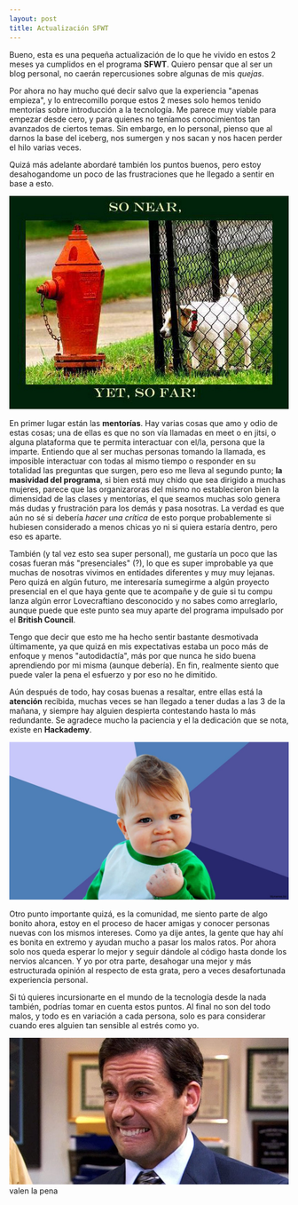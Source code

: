 ```yaml
---
layout: post
title: Actualización SFWT 
--- 
```


Bueno, esta es una pequeña actualización de lo que he vivido en estos 2 meses ya cumplidos en el programa **SFWT**. Quiero pensar que al ser un blog personal, no caerán repercusiones sobre algunas de mis _quejas_. 

Por ahora no hay mucho qué decir salvo que la experiencia "apenas empieza", y lo entrecomillo porque estos 2 meses solo hemos tenido mentorías sobre introducción a la tecnología. Me parece muy viable para empezar desde cero, y para quienes no teníamos conocimientos tan avanzados de ciertos temas. Sin embargo, en lo personal, pienso que al darnos la base del iceberg, nos sumergen y nos sacan y nos hacen perder el hilo varias veces. 

Quizá más adelante abordaré también los puntos buenos, pero estoy desahogandome un poco de las frustraciones que he llegado a sentir en base a esto. 

![Help please](/images/sofaryet.jpeg)

En primer lugar están las **mentorías**. Hay varias cosas que amo y odio de estas cosas; una de ellas es que no son vía llamadas en meet o en jitsi, o alguna plataforma que te permita interactuar con el/la, persona que la imparte. Entiendo que al ser muchas personas tomando la llamada, es imposible interactuar con todas al mismo tiempo o responder en su totalidad las preguntas que surgen, pero eso me lleva al segundo punto; **la masividad del programa**, si bien está muy chido que sea dirigido a muchas mujeres, parece que las organizaroras del mismo no establecieron bien la dimensidad de las clases y mentorías, el que seamos muchas solo genera más dudas y frustración para los demás y pasa nosotras. La verdad es que aún no sé si debería _hacer una crítica_ de esto porque probablemente si hubiesen considerado a menos chicas yo ni si quiera estaría dentro, pero eso es aparte. 

También (y tal vez esto sea super personal), me gustaría un poco que las cosas fueran más "presenciales" (?), lo que es super improbable ya que muchas de nosotras vivimos en entidades diferentes y muy muy lejanas. Pero quizá en algún futuro, me interesaría sumegirme a algún proyecto presencial en el que haya gente que te acompañe y de guíe si tu compu lanza algún error Lovecraftiano desconocido y no sabes como arreglarlo, aunque puede que este punto sea muy aparte del programa impulsado por el **British Council**. 

Tengo que decir que esto me ha hecho sentir bastante desmotivada últimamente, ya que quizá en mis expectativas estaba un poco más de enfoque y menos "autodidactía", más por que nunca he sido buena aprendiendo por mi misma (aunque debería). En fin, realmente siento que puede valer la pena el esfuerzo y por eso no he dimitido.  

Aún después de todo, hay cosas buenas a resaltar, entre ellas está la **atención** recibida, muchas veces se han llegado a tener dudas a las 3 de la mañana, y siempre hay alguien despierta contestando hasta lo más redundante. Se agradece mucho la paciencia y el la dedicación que se nota, existe en **Hackademy**. 

![GoodJob](/images/babyboy.jpeg)

Otro punto importante quizá, es la comunidad, me siento parte de algo bonito ahora, estoy en el proceso de hacer amigas y conocer personas nuevas con los mismos intereses. Como ya dije antes, la gente que hay ahí es bonita en extremo y ayudan mucho a pasar los malos ratos. Por ahora solo nos queda esperar lo mejor y seguir dándole al código hasta donde los nervios alcancen. Y yo por otra parte, desahogar una mejor y más estructurada opinión al respecto de esta grata, pero a veces desafortunada experiencia personal. 

Si tú quieres incursionarte en el mundo de la tecnología desde la nada también, podrías tomar en cuenta estos puntos. Al final no son del todo malos, y todo es en variación a cada persona, solo es para considerar cuando eres alguien tan sensible al estrés como yo.

![MichaelScott](/images/michael.jpeg) valen la pena

